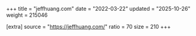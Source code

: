 +++
title = "jeffhuang.com"
date = "2022-03-22"
updated = "2025-10-26"
weight = 215046

[extra]
source = "https://jeffhuang.com/"
ratio = 70
size = 210
+++
